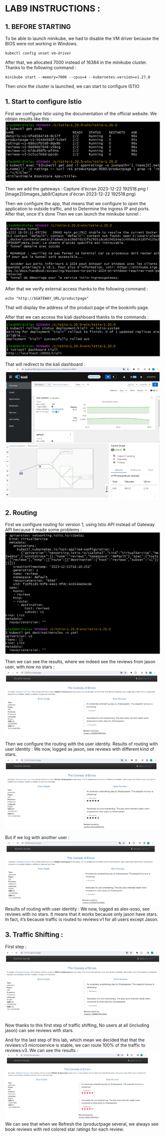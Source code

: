# LAB9 INSTRUCTIONS : 

## 1. BEFORE STARTING

To be able to launch minikube, we had to disable the VM driver because the BIOS were not working in Windows. 
```
kubectl config unset vm-driver
```

After that, we allocated 7000 instead of 16384 in the minikube cluster. Thanks to the following command : 
```
minikube start --memory=7000 --cpus=4 --kubernetes-version=v1.27.0
```

Then once the cluster is launched, we can start to configure ISTIO

## 1. Start to configure Istio

First we configure Istio using the documentation of the official website. We obtain results like this : 
![Image1](images_lab9/Image1.png)

Then we add the gateways : 
Capture d'écran 2023-12-22 192518.png
![Image2](images_lab9/Capture d'écran 2023-12-22 192518.png)

Then we configure the app, that means that we configure to open the application to outside traffic, and to Determine the ingress IP and ports. After that, once it's done
Then we can launch the minikube tunnel : 

![Image3](images_lab9/Image3.png)

After that we verify external access thanks to the following command : 
```
echo "http://$GATEWAY_URL/productpage"
```
That will display the address of the product page of the bookinfo page. 

After that we can access the kiali dashboard thanks to the commands : 
![Image4](images_lab9/Image4.png)

That will redirect to the kali dashboard : 
![Image5](images_lab9/Image5.png)
![Image6](images_lab9/image6.png)

## 2. Routing

First we configure routing for version 1, using Istio API instead of Gateway API because it made some problems : 
![Image7](images_lab9/Image7.png)

Then we can see the results, where we indeed see the reviews from jason user, with now no stars : 
![Image8](images_lab9/Image8.png)

Then we configure the routing with the user identity. Results of routing with user identity : We now, logged as jason, see reviews with different kind of stars.
![Image9](images_lab9/Image10.png)

But if we log with another user : 
![Image10](images_lab9/Image11.png)
Results of routing with user identity : We now, logged as alex-soso, see reviews with no stars. It means that it works because only jason have stars. In fact, it’s because traffic is routed to reviews:v1 for all users except Jason.

## 3. Traffic Shifting : 

First step : 
![Image11](images_lab9/Image12.png)

Now thanks to this first step of traffic shifting, No users at all (including jason) can see reviews with stars.

And for the last step of this lab, which mean we decided that that the reviews:v3 microservice is stable, we can route 100% of the traffic to reviews:v3. We can see the results : 
![Image12](images_lab9/Image13.png)
We can see that when we Refresh the /productpage several, we always see book reviews with red colored star ratings for each review.





